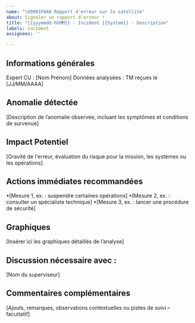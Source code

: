 ```yaml
---
name: "\U0001F6A8 Rapport d'erreur sur le satellite"
about: Signaler un rapport d'erreur !
title: "{{yyymmdd-hhMM}} - Incident {{System}} - Description"
labels: incident
assignees: ''

---
```


## Informations générales

Expert CU : [Nom Prénom]
Données analysées : TM reçues le [JJ/MM/AAAA] 

## Anomalie détectée

[Description de l’anomalie observée, incluant les symptômes et conditions de survenue]

## Impact Potentiel

[Gravité de l'erreur, évaluation du risque pour la mission, les systèmes ou les opérations]

## Actions immédiates recommandées
 
•[Mesure 1, ex. : suspendre certaines opérations]
•[Mesure 2, ex. : consulter un spécialiste technique]
•[Mesure 3, ex. : lancer une procédure de sécurité]


## Graphiques 

[Insérer ici les graphiques détaillés de l’analyse]

## Discussion nécessaire avec : 

[Nom du superviseur]

## Commentaires complémentaires 

[Ajouts, remarques, observations contextuelles ou pistes de suivi – facultatif]
